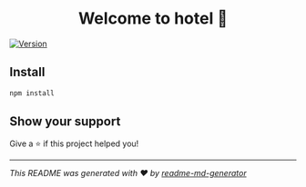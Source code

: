 <h1 align="center">Welcome to hotel 👋</h1>
<p>
  <a href="https://www.npmjs.com/package/hotel" target="_blank">
    <img alt="Version" src="https://img.shields.io/npm/v/hotel.svg">
  </a>
</p>

## Install

```sh
npm install
```

## Show your support

Give a ⭐️ if this project helped you!

***
_This README was generated with ❤️ by [readme-md-generator](https://github.com/kefranabg/readme-md-generator)_